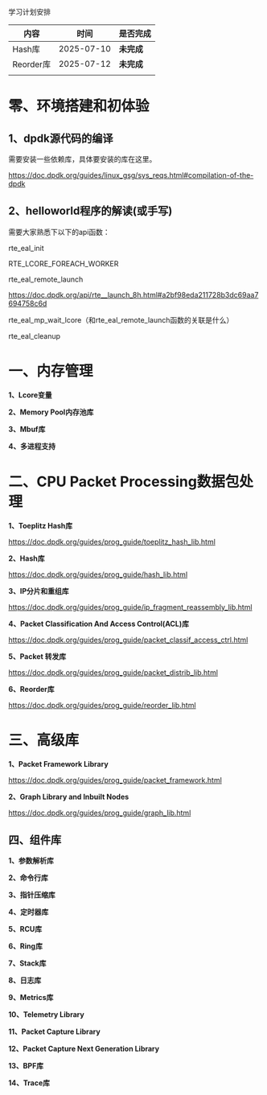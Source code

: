 学习计划安排

| 内容      | 时间       | 是否完成   |
| --------- | ---------- | ---------- |
| Hash库    | 2025-07-10 | **未完成** |
| Reorder库 | 2025-07-12 | **未完成** |
|           |            |            |



# 零、环境搭建和初体验

## 1、dpdk源代码的编译

需要安装一些依赖库，具体要安装的库在这里。

https://doc.dpdk.org/guides/linux_gsg/sys_reqs.html#compilation-of-the-dpdk



## 2、helloworld程序的解读(或手写)

需要大家熟悉下以下的api函数：

rte_eal_init

RTE_LCORE_FOREACH_WORKER

rte_eal_remote_launch

https://doc.dpdk.org/api/rte__launch_8h.html#a2bf98eda211728b3dc69aa7694758c6d

rte_eal_mp_wait_lcore（和rte_eal_remote_launch函数的关联是什么）

rte_eal_cleanup



# 一、内存管理

**1、Lcore变量**

**2、Memory Pool内存池库**

**3、Mbuf库**

**4、多进程支持**



# 二、CPU Packet Processing数据包处理

**1、Toeplitz Hash库**

https://doc.dpdk.org/guides/prog_guide/toeplitz_hash_lib.html



**2、Hash库**

https://doc.dpdk.org/guides/prog_guide/hash_lib.html



**3、IP分片和重组库**

https://doc.dpdk.org/guides/prog_guide/ip_fragment_reassembly_lib.html



**4、Packet Classification And Access Control(ACL)库**

https://doc.dpdk.org/guides/prog_guide/packet_classif_access_ctrl.html



**5、Packet 转发库**

https://doc.dpdk.org/guides/prog_guide/packet_distrib_lib.html



**6、Reorder库**

https://doc.dpdk.org/guides/prog_guide/reorder_lib.html



# 三、高级库

**1、Packet Framework Library**

https://doc.dpdk.org/guides/prog_guide/packet_framework.html



**2、Graph Library and Inbuilt Nodes**

https://doc.dpdk.org/guides/prog_guide/graph_lib.html



## 四、组件库

**1、参数解析库**

**2、命令行库**

**3、指针压缩库**

**4、定时器库**

**5、RCU库**

**6、Ring库**

**7、Stack库**

**8、日志库**

**9、Metrics库**

**10、Telemetry Library**

**11、Packet Capture Library**

**12、Packet Capture Next Generation Library**

**13、BPF库**

**14、Trace库**